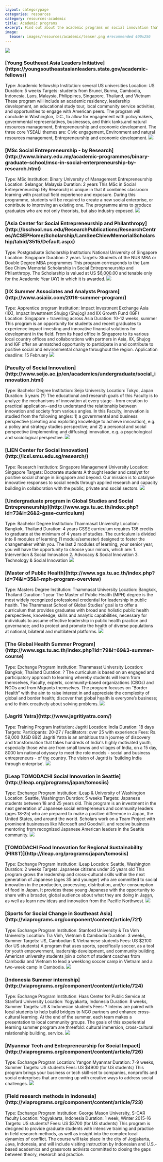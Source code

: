 ```yaml
---
layout: categorypage
categories: resources
category: resources-academic
title: Academic programs
excerpt: Find out about the academic programs on social innovation that are run in Asia.
image:
  teaser: images/resources/academic/teaser.png #recommended 400x250
---
```


<img src="/images/resources/academic/yseali.jpg">
<h3>[Young Southeast Asia Leaders Initiative](https://youngsoutheastasianleaders.state.gov/academic-fellows/)</h3>
Type: Academic fellowship
Institution: several US universities
Location: US
Duration: 5 weeks
Targets: students from Brunei, Burma, Cambodia, Indonesia, Laos, Malaysia, Philippines, Singapore, Thailand, and Vietnam
These program will include an academic residency, leadership development, an educational study tour, local community service activities, and opportunities to engage with American peers. The program will conclude in Washington, D.C., to allow for engagement with policymakers, governmental representatives, businesses, and think tanks.and natural resources management, Entrepreneurship and economic development. The three core YSEALI themes are: Civic engagement, Environment and natural resources management, Entrepreneurship and economic development.

<img src="/images/resources/academic/mcs-social-entrepreneurship.jpg">
<h3>[MSc Social Entrepreneurship - by Research](http://www.binary.edu.my/academic-programmes/binary-graduate-school/msc-in-social-enterpreneurship-by-research.html)</h3>
Type: MSc
Institution: Binary University of Management Entrepreneurship
Location: Selangor, Malaysia
Duration: 2 years
This MSc in Social Entrepreneurship (By Research) is unique in that it combines classroom learning with practical field experience and exposure. During this programme, students will be required to create a new social enterprise, or contribute to improving an existing one. The programme aims to produce graduates who are not only theorists, but also industry exposed.

<img src="/images/resources/academic/entrepreneurship-philanthropy.jpg">
<h3>[Asia Center for Social Entrepreneurship and Philanthropy](http://bschool.nus.edu/ResearchPublications/ResearchCentres/ACSEPHome/Scholarship/LamSeeChiewMemorialScholarship/tabid/3515/Default.aspx)</h3>
Type: Postgraduate Scholarship
Institution: National University of Singapore
Location: Singapore
Duration: 2 years
Targets: Students of the NUS MBA or Double Degree MBA programmes
This program corresponds to the Lam See Chiew Memorial Scholarship in Social Entrepreneurship and Philanthropy. The Scholarship is valued at US $6,000.00 and tenable only for the Academic Year (AY) in which it is awarded.

<img src="/images/resources/academic/iix-summer-program.jpg">
<h3>[IIX Summer Associates and Analysts Program](http://www.asiaiix.com/2016-summer-program/)</h3>
Type: Apprentice program
Institution: Impact Investment Exchange Asia (IIX), Impact Investment Shujog (Shujog) and IIX Growth Fund (IGF)
Location: Singapore + travelling across Asia
Duration: 10-12 weeks, summer
This program is an opportunity for students and recent graduates to experience impact investing and innovative financial solutions for development in the field. From its head office in Singapore to its various local country offices and collaborations with partners in Asia, IIX, Shujog and IGF offer an unmatched opportunity to participate in and contribute to positive social and environmental change throughout the region.
Application deadline: 15 February

<img src="/images/resources/academic/faculty-social-innovation.jpg">
<h3>[Faculty of Social Innovation](http://www.seijo.ac.jp/en/academics/undergraduate/social_innovation.html)</h3>
Type: Bachelor Degree
Institution: Seijo University
Location: Tokyo, Japan
Duration: 5 years (?)
The educational and research goals of this Faculty is to analyze the mechanisms of innovation at every stage—from creation to practical application--and to understand the relationship between innovation and society from various angles. In this Faculty, innovation is studied from the following angles: 1) a governmental and business perspective (creating and exploiting knowledge to achieve innovation), e.g. a policy and strategy studies perspective; and 2) a personal and social perspective (implementing and diffusing) innovation, e.g. a psychological and sociological perspective.

<img src="/images/resources/academic/lien-center.jpg">
<h3>[LIEN Center for Social Innovation](http://lcsi.smu.edu.sg/research/)</h3>
Type: Research
Institution: Singapore Management University
Location: Singapore
Targets: Doctorate students
A thought leader and catalyst for positive social change in Singapore and beyond. Our mission is to catalyse innovative responses to social needs through applied research and capacity building in collaboration with the public, private and social sectors.

<img src="/images/resources/academic/global-studies.jpg">
<h3>[Undergraduate program in Global Studies and Social Entrepreneurship](http://www.sgs.tu.ac.th/index.php?id=73&i=26&2-gsse-curriculum)</h3>
Type: Bachelor Degree
Institution: Thammasat University
Location: Bangkok, Thailand
Duration: 4 years
GSSE curriculum requires 136 credits to graduate at the minimum of 4 years of studies. The curriculum is divided into 8 modules of learning (1 module/semester) designed to foster the changemaker within you. The last 2 modules of learning, your senior year, you will have the opportunity to choose your minors, which are: 1. Intervention & Social Innovation 2. Advocacy & Social Innovation 3. Technology & Social Innovation

<img src="/images/resources/academic/global-studies.jpg">
<h3>[Master of Public Health](http://www.sgs.tu.ac.th/index.php?id=74&i=35&1-mph-program-overview)</h3>
Type: Masters Degree
Institution: Thammasat University
Location: Bangkok, Thailand
Duration: 1 year
The Master of Public Health (MPH) degree is the most widely recognized professional credential for leadership in public health. The Thammasat School of Global Studies’ goal is to offer a curriculum that provides graduates with broad and holistic public health perspectives, knowledge, skills and analytic capabilities, necessary for individuals to assume effective leadership in public health practice and governance; and to protect and promote the health of diverse populations at national, bilateral and multilateral platforms.

<img src="/images/resources/academic/global-studies.jpg">
<h3>[The Global Health Summer Program](http://www.sgs.tu.ac.th/index.php?id=79&i=69&3-summer-course)</h3>
Type: Exchange Program
Institution: Thammasat University
Location: Bangkok, Thailand
Duration: ?
The curriculum is based on an engaged and participatory approach to learning whereby students will learn from themselves, Faculty, experts, community-based organizations (CBOs) and NGOs and from Migrants themselves. The program focuses on “Border Health” with the aim to raise interest in and appreciate the complexity of global and border health; discover that global health is everyone’s business; and to think creatively about solving problems.

<img src="/images/resources/academic/jagriti-yarta.jpg">
<h3>[Jagriti Yatra](http://www.jagritiyatra.com/)</h3>
Type: Training Program
Institution: Jagriti
Location: India
Duration: 18 days
Targets: Participants: 20-27 / Facilitators: over 25 with experience
Fees: Rs. 59,000 (USD 892)
Jagriti Yatra is an ambitious train journey of discovery and transformation that takes hundreds of India's highly motivated youth, especially those who are from small towns and villages of India, on a 15 day, 8000 km national odyssey to meet the role models - social and business entrepreneurs - of the country. The vision of Jagriti is 'building India through enterprise'.

<img src="/images/resources/academic/tomodachi.jpg">
<h3>[iLeap TOMODACHI Social Innovation in Seattle](http://ileap.org/programs/japan/tomosiis)</h3>
Type: Exchange Program
Institution: iLeap & University of Washington
Location: Seattle, Washington
Duration: 5 weeks
Targets: Japanese students between 18 and 25 years old.
This program is an investment in the next generation of Japanese social entrepreneurs and community leaders (ages 18-25) who are prepared to make a positive difference in Japan, the United States, and around the world. Scholars work on a Team Project with prominent businesses like Microsoft and Goodwill, and receive business mentoring from recognized Japanese American leaders in the Seattle community.

<img src="/images/resources/academic/tomodachi.jpg">
<h3>[TOMODACHI Food Innovation for Regional Sustainability (FIRST)](http://ileap.org/programs/japan/tomosiis)</h3>
Type: Exchange Program
Institution: iLeap
Location: Seattle, Washington
Duration: 2 weeks
Targets: Japanese citizens under 35 years old
This program grows the leadership and cross-cultural skills within the next generation of Japanese (ages 35 and younger) who are committed to social innovation in the production, processing, distribution, and/or consumption of food in Japan. It provides these young Japanese with the opportunity to share with a broader, global audience about what they are doing in Japan, as well as learn new ideas and innovation from the Pacific Northwest.

<img src="/images/resources/academic/sport-social-change.jpg">
<h3>[Sports for Social Change in Southeast Asia](http://viaprograms.org/component/content/article/721)</h3>
Type: Exchange Program
Institution: Stanford University & Tra Vinh University
Location: Tra Vinh, Vietnam & Cambodia
Duration: 3 weeks, Summer
Targets: US, Cambodian & Vietnamese students
Fees: US $2100 (for US students)
A program that uses sports, specifically soccer, as a tool for youth empowerment, leadership development, and community building. American university students join a cohort of student coaches from Cambodia and Vietnam to lead a weeklong soccer camp in Vietnam and a two-week camp in Cambodia.

<img src="/images/resources/academic/indonesia-summer-internship.jpg">
<h3>[Indonesia Summer internship](http://viaprograms.org/component/content/article/724)</h3>
Type: Exchange Program
Institution: Haas Center for Public Service at Stanford University
Location: Yogyakarta, Indonesia
Duration: 8 weeks, Summer
Targets: US & Indonesian students
Fees: ?
Interns are paired with local students to help build bridges to NGO partners and enhance cross-cultural learning. At the end of the summer, each team makes a presentation to local community groups. The goals of this experiential learning summer program are threefold: cultural immersion, cross-cultural relationship building, service.

<img src="/images/resources/academic/myanmar-tech-social-impact.jpg">
<h3>[Myanmar Tech and Entrepreneurship for Social Impact](http://viaprograms.org/component/content/article/726)</h3>
Type: Exchange Program
Location: Yangon Myanmar
Duration: 7-9 weeks, Summer
Targets: US students
Fees: US $4900 (for US students)
This program brings your business or tech skill-set to companies, nonprofits and social enterprises that are coming up with creative ways to address social challenges.

<img src="/images/resources/academic/sport-social-change.jpg">
<h3>[Field research methods in Indonesia](http://viaprograms.org/component/content/article/723)</h3>
Type: Exchange Program
Institution: George Mason University, S-CAR faculty
Location: Yogyakarta, Indonesia
Duration: 1 week, Winter 2015-16
Targets: US students?
Fees: US $3700 (for US students)
This program is designed to provide graduate students with intensive training and practice in field research methods, as well as insight into the complex local dynamics of conflict. The course will take place in the city of Jogjakarta, Java, Indonesia, and will include visiting instruction by Indonesian and U.S.-based academics and grassroots activists committed to closing the gaps between theory, research and practice.
